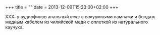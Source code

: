 +++
title = ""
date = 2013-12-09T15:23:00+02:00
+++

XXX: у аудиофилов анальный секс с вакуумными лампами и бондаж медным кабелем из чилийской меди с оплеткой из натурального каучука.


